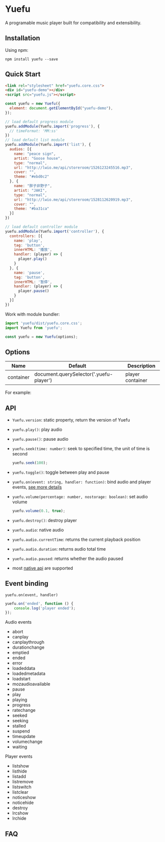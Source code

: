 # Yuefu

A programable music player built for compatibility and extensibility.


## Installation

Using npm:

```
npm install yuefu --save
```

## Quick Start


```html
<link rel="stylesheet" href="yuefu.core.css">
<div id="yuefu-demo"></div>
<script src="yuefu.js"></script>
```

```js
const yuefu = new Yuefu({
  element: document.getElementById("yuefu-demo"),
});

// load default progress module
yuefu.addModule(Yuefu.import('progress'), {
  // timeFormat: 'MM:ss'
})
// load default list module
yuefu.addModule(Yuefu.import('list'), {
  audios: [{
    name: "peace sign",
    artist: "Goose house",
    type: "normal",
    url: "http://lwio.me/api/storeroom/1526123245516.mp3",
    cover: "",
    theme: "#ebd0c2"
  }, {
    name: "胖子非野子",
    artist: "JAKI",
    type: "normal",
    url: "http://lwio.me/api/storeroom/1528112620919.mp3",
    cover: "",
    theme: "#ba31ca"
  }]
})

// load default controller module
yuefu.addModule(Yuefu.import('controller'), {
  controllers: [{
    name: 'play',
    tag: 'button',
    innerHTML: '播放',
    handler: (player) => {
      player.play()
    }
  }, {
    name: 'pause',
    tag: 'button',
    innerHTML: '暂停',
    handler: (player) => {
      player.pause()
    }
  }]
})
```

Work with module bundler:

```js
import 'yuefu/dist/yuefu.core.css';
import Yuefu from 'yuefu';

const yuefu = new Yuefu(options);
```

## Options

Name | Default | Description
----|-------|----
container | document.querySelector('.yuefu-player') | player container

For example:

## API

+ `Yuefu.version`: static property, return the version of Yuefu

+ `yuefu.play()`: play audio

+ `yuefu.pause()`: pause audio

+ `yuefu.seek(time: number)`: seek to specified time, the unit of time is second

  ```js
  yuefu.seek(100);
  ```

+ `yuefu.toggle()`: toggle between play and pause

+ `yuefu.on(event: string, handler: function)`: bind audio and player events, [see more details]()

+ `yuefu.volume(percentage: number, nostorage: boolean)`: set audio volume

  ```js
  yuefu.volume(0.1, true);
  ```

+ `yuefu.destroy()`: destroy player

+ `yuefu.audio`: native audio

 + `yuefu.audio.currentTime`: returns the current playback position

 + `yuefu.audio.duration`: returns audio total time

 + `yuefu.audio.paused`: returns whether the audio paused

 + most [native api](http://www.w3schools.com/tags/ref_av_dom.asp) are supported

## Event binding

`yuefu.on(event, handler)`

```js
yuefu.on('ended', function () {
    console.log('player ended');
});
```

Audio events

- abort
- canplay
- canplaythrough
- durationchange
- emptied
- ended
- error
- loadeddata
- loadedmetadata
- loadstart
- mozaudioavailable
- pause
- play
- playing
- progress
- ratechange
- seeked
- seeking
- stalled
- suspend
- timeupdate
- volumechange
- waiting

Player events

- listshow
- listhide
- listadd
- listremove
- listswitch
- listclear
- noticeshow
- noticehide
- destroy
- lrcshow
- lrchide


## FAQ


